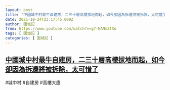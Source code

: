 ```yaml
---
layout: post
title: "中國城中村最牛自建房，二三十層高樓拔地而起，如今卻因為拆遷將被拆除，太可惜了"
date: 2021-10-24T23:17:45.000Z
author: 圍城記
from: https://www.youtube.com/watch?v=g7-NANmZfXo
tags: [ 圍城記 ]
categories: [ 圍城記 ]
---
```

<!--1635117465000-->
[中國城中村最牛自建房，二三十層高樓拔地而起，如今卻因為拆遷將被拆除，太可惜了](https://www.youtube.com/watch?v=g7-NANmZfXo)
------

<div>
#城中村 #自建房 #高樓大廈
</div>
